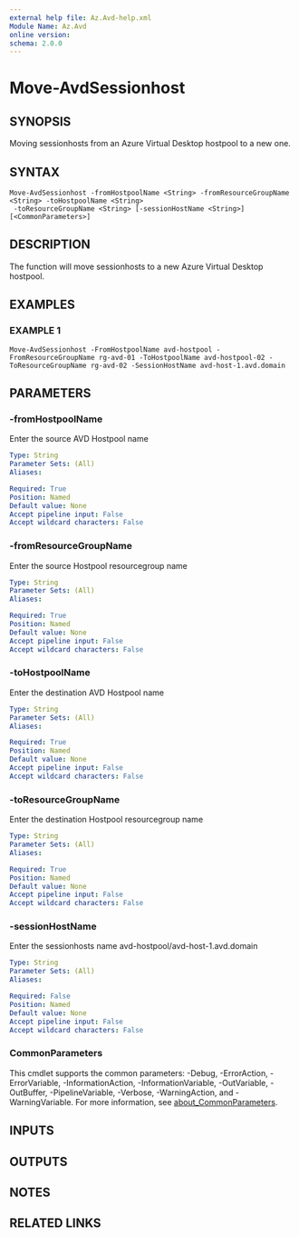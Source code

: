 ```yaml
---
external help file: Az.Avd-help.xml
Module Name: Az.Avd
online version:
schema: 2.0.0
---
```


# Move-AvdSessionhost

## SYNOPSIS
Moving sessionhosts from an Azure Virtual Desktop hostpool to a new one.

## SYNTAX

```
Move-AvdSessionhost -fromHostpoolName <String> -fromResourceGroupName <String> -toHostpoolName <String>
 -toResourceGroupName <String> [-sessionHostName <String>] [<CommonParameters>]
```

## DESCRIPTION
The function will move sessionhosts to a new Azure Virtual Desktop hostpool.

## EXAMPLES

### EXAMPLE 1
```
Move-AvdSessionhost -FromHostpoolName avd-hostpool -FromResourceGroupName rg-avd-01 -ToHostpoolName avd-hostpool-02 -ToResourceGroupName rg-avd-02 -SessionHostName avd-host-1.avd.domain
```

## PARAMETERS

### -fromHostpoolName
Enter the source AVD Hostpool name

```yaml
Type: String
Parameter Sets: (All)
Aliases:

Required: True
Position: Named
Default value: None
Accept pipeline input: False
Accept wildcard characters: False
```

### -fromResourceGroupName
Enter the source Hostpool resourcegroup name

```yaml
Type: String
Parameter Sets: (All)
Aliases:

Required: True
Position: Named
Default value: None
Accept pipeline input: False
Accept wildcard characters: False
```

### -toHostpoolName
Enter the destination AVD Hostpool name

```yaml
Type: String
Parameter Sets: (All)
Aliases:

Required: True
Position: Named
Default value: None
Accept pipeline input: False
Accept wildcard characters: False
```

### -toResourceGroupName
Enter the destination Hostpool resourcegroup name

```yaml
Type: String
Parameter Sets: (All)
Aliases:

Required: True
Position: Named
Default value: None
Accept pipeline input: False
Accept wildcard characters: False
```

### -sessionHostName
Enter the sessionhosts name avd-hostpool/avd-host-1.avd.domain

```yaml
Type: String
Parameter Sets: (All)
Aliases:

Required: False
Position: Named
Default value: None
Accept pipeline input: False
Accept wildcard characters: False
```

### CommonParameters
This cmdlet supports the common parameters: -Debug, -ErrorAction, -ErrorVariable, -InformationAction, -InformationVariable, -OutVariable, -OutBuffer, -PipelineVariable, -Verbose, -WarningAction, and -WarningVariable. For more information, see [about_CommonParameters](http://go.microsoft.com/fwlink/?LinkID=113216).

## INPUTS

## OUTPUTS

## NOTES

## RELATED LINKS
